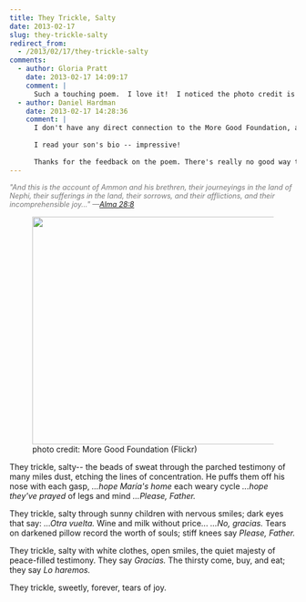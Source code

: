 ```yaml
---
title: They Trickle, Salty
date: 2013-02-17
slug: they-trickle-salty
redirect_from:
  - /2013/02/17/they-trickle-salty
comments:
  - author: Gloria Pratt
    date: 2013-02-17 14:09:17
    comment: |
      Such a touching poem.  I love it!  I noticed the photo credit is More Good Foundation.  Are you affiliated with them?  My son is the COO, and I do some volunteer editing for them.  BTW we both felt that your talk today was excellent.
  - author: Daniel Hardman
    date: 2013-02-17 14:28:36
    comment: |
      I don't have any direct connection to the More Good Foundation, although I "liked" them on Facebook and I think they're doing great stuff.
      
      I read your son's bio -- impressive!
      
      Thanks for the feedback on the poem. There's really no good way to distill an experience as rich and varied as a mission down into a few words, so I decided to settle for one little glimpse. Happy memories. :-)
---
```

<p style="color:#777;font-size:90%;font-style:italic;">"And this is the account of Ammon and his brethren, their journeyings in the land of Nephi, their sufferings in the land, their sorrows, and their afflictions, and their incomprehensible joy..." —<a href="http://www.lds.org/scriptures/bofm/alma/28.8?lang=eng#7" target="_blank">Alma 28:8</a></p>


<figure><img alt="" src="http://farm5.staticflickr.com/4041/5135129491_00f93eea44.jpg" width="500" height="400" /><figcaption>photo credit: More Good Foundation (Flickr)</figcaption></figure>

They trickle, salty--
the beads of sweat
through the parched testimony
of many miles dust,
etching the lines of concentration.
He puffs them off his nose with each gasp,
<cite>...hope María's home</cite>
each weary cycle
<cite>...hope they've prayed</cite>
of legs and mind
<cite>...Please, Father.</cite>

They trickle, salty
through sunny children with nervous smiles;
dark eyes that say:
<cite>...Otra vuelta.</cite>
Wine and milk without price...
<cite>...No, gracias.</cite>
Tears on darkened pillow
record the worth of souls;
stiff knees say <cite>Please, Father.</cite>

They trickle, salty
with white clothes, open smiles,
the quiet majesty of peace-filled testimony.
They say <cite>Gracias.</cite>
The thirsty come, buy, and eat;
they say <cite>Lo haremos.</cite>

They trickle, sweetly,
forever,
tears of joy.
